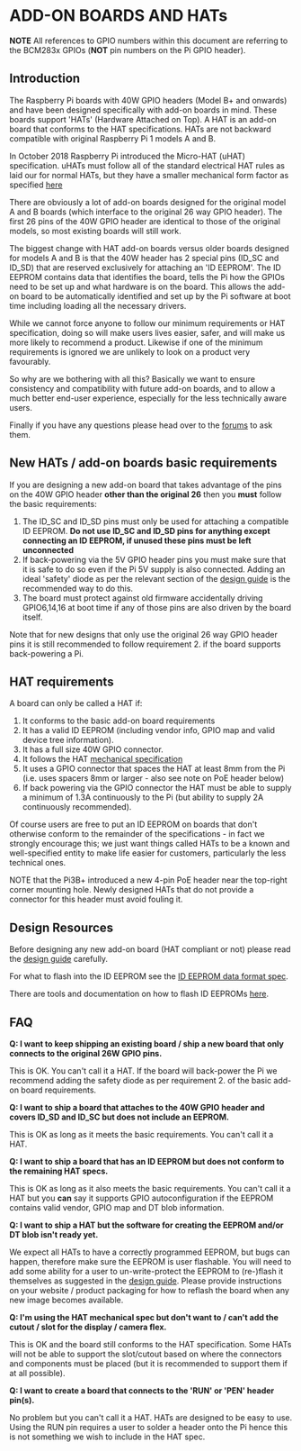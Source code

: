 # ADD-ON BOARDS AND HATs

**NOTE** All references to GPIO numbers within this document are referring to the BCM283x GPIOs (**NOT** pin numbers on the Pi GPIO header).

## Introduction

The Raspberry Pi boards with 40W GPIO headers (Model B+ and onwards) and have been designed specifically with add-on boards in mind. These boards support 'HATs' (Hardware Attached on Top). A HAT is an add-on board that conforms to the HAT specifications. HATs are not backward compatible with original Raspberry Pi 1 models A and B.

In October 2018 Raspberry Pi introduced the Micro-HAT (uHAT) specification. uHATs must follow all of the standard electrical HAT rules as laid our for normal HATs, but they have a smaller mechanical form factor as specified [here](uhat-board-mechanical.pdf)

There are obviously a lot of add-on boards designed for the original model A and B boards (which interface to the original 26 way GPIO header). The first 26 pins of the 40W GPIO header are identical to those of the original models, so most existing boards will still work.

The biggest change with HAT add-on boards versus older boards designed for models A and B is that the 40W header has 2 special pins (ID_SC and ID_SD) that are reserved exclusively for attaching an 'ID EEPROM'. The ID EEPROM contains data that identifies the board, tells the Pi how the GPIOs need to be set up and what hardware is on the board. This allows the add-on board to be automatically identified and set up by the Pi software at boot time including loading all the necessary drivers.

While we cannot force anyone to follow our minimum requirements or HAT specification, doing so will make users lives easier, safer, and will make us more likely to recommend a product. Likewise if one of the minimum requirements is ignored we are unlikely to look on a product very favourably.

So why are we bothering with all this? Basically we want to ensure consistency and compatibility with future add-on boards, and to allow a much better end-user experience, especially for the less technically aware users.

Finally if you have any questions please head over to the [forums](http://www.raspberrypi.org/forums/viewforum.php?f=100) to ask them.

## New HATs / add-on boards basic requirements

If you are designing a new add-on board that takes advantage of the pins on the 40W GPIO header **other than the original 26** then you **must** follow the basic requirements:

1. The ID_SC and ID_SD pins must only be used for attaching a compatible ID EEPROM. **Do not use ID_SC and ID_SD pins for anything except connecting an ID EEPROM, if unused these pins must be left unconnected**
2. If back-powering via the 5V GPIO header pins you must make sure that it is safe to do so even if the Pi 5V supply is also connected. Adding an ideal 'safety' diode as per the relevant section of the [design guide](designguide.md) is the recommended way to do this.
3. The board must protect against old firmware accidentally driving GPIO6,14,16 at boot time if any of those pins are also driven by the board itself.

Note that for new designs that only use the original 26 way GPIO header pins it is still recommended to follow requirement 2. if the board supports back-powering a Pi.

## HAT requirements

A board can only be called a HAT if:

1. It conforms to the basic add-on board requirements
2. It has a valid ID EEPROM (including vendor info, GPIO map and valid device tree information).
3. It has a full size 40W GPIO connector.
4. It follows the HAT [mechanical specification](hat-board-mechanical.pdf)
5. It uses a GPIO connector that spaces the HAT at least 8mm from the Pi (i.e. uses spacers 8mm or larger - also see note on PoE header below)
6. If back powering via the GPIO connector the HAT must be able to supply a minimum of 1.3A continuously to the Pi (but ability to supply 2A continuously recommended).

Of course users are free to put an ID EEPROM on boards that don't otherwise conform to the remainder of the specifications - in fact we strongly encourage this; we just want things called HATs to be a known and well-specified entity to make life easier for customers, particularly the less technical ones.

NOTE that the Pi3B+ introduced a new 4-pin PoE header near the top-right corner mounting hole. Newly designed HATs that do not provide a connector for this header must avoid fouling it.

## Design Resources

Before designing any new add-on board (HAT compliant or not) please read the [design guide](designguide.md) carefully.

For what to flash into the ID EEPROM see the [ID EEPROM data format spec](eeprom-format.md).

There are tools and documentation on how to flash ID EEPROMs [here](./eepromutils).

## FAQ

**Q: I want to keep shipping an existing board / ship a new board that only connects to the original 26W GPIO pins.**

This is OK. You can't call it a HAT. 
If the board will back-power the Pi we recommend adding the safety diode as per requirement 2. of the basic add-on board requirements.

**Q: I want to ship a board that attaches to the 40W GPIO header and covers ID_SD and ID_SC but does not include an EEPROM.**

This is OK as long as it meets the basic requirements. You can't call it a HAT.

**Q: I want to ship a board that has an ID EEPROM but does not conform to the remaining HAT specs.**

This is OK as long as it also meets the basic requirements. You can't call it a HAT but you **can** say it supports GPIO autoconfiguration if the EEPROM contains valid vendor, GPIO map and DT blob information.

**Q: I want to ship a HAT but the software for creating the EEPROM and/or DT blob isn't ready yet.**

We expect all HATs to have a correctly programmed EEPROM, but bugs can happen, therefore make sure the EEPROM is user flashable. You will need to add some ability for a user to un-write-protect the EEPROM to (re-)flash it themselves as suggested in the [design guide](designguide.md). Please provide instructions on your website / product packaging for how to reflash the board when any new image becomes available.

**Q: I'm using the HAT mechanical spec but don't want to / can't add the cutout / slot for the display / camera flex.**

This is OK and the board still conforms to the HAT specification. Some HATs will not be able to support the slot/cutout based on where the connectors and components must be placed (but it is recommended to support them if at all possible).

**Q: I want to create a board that connects to the 'RUN' or 'PEN' header pin(s).**

No problem but you can't call it a HAT.
HATs are designed to be easy to use. Using the RUN pin requires a user to solder a header onto the Pi hence this is not something we wish to include in the HAT spec.

